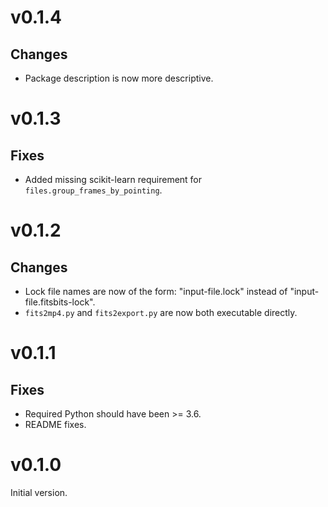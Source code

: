 # v0.1.4

## Changes

- Package description is now more descriptive.


# v0.1.3

## Fixes

- Added missing scikit-learn requirement for `files.group_frames_by_pointing`.


# v0.1.2

## Changes

- Lock file names are now of the form: "input-file.lock" instead of
  "input-file.fitsbits-lock".
- `fits2mp4.py` and `fits2export.py` are now both executable directly.


# v0.1.1

## Fixes

- Required Python should have been >= 3.6.
- README fixes.


# v0.1.0

Initial version.
